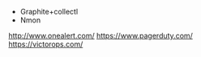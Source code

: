 - Graphite+collectl
- Nmon


http://www.onealert.com/
https://www.pagerduty.com/
https://victorops.com/
